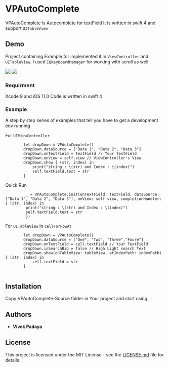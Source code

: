 # VPAutoComplete
VPAutoComplete is Autocomplete for textField
It is written in swift 4 and support `UITableView`

## Demo

Project containing Example for implemented it in `ViewController` and `UITableView`.
I used `IQKeyBoardManager` for working with scroll as well

![](https://i.imgur.com/1eEtDsP.png)
![](https://i.imgur.com/rKZ6o39.png)

### Requirment

Xcode 9 and iOS 11.0
Code is written in swift 4



### Example

A step by step series of examples that tell you have to get a development env running

For `UIViewController`

```
        let dropDown = VPAutoComplete()
        dropDown.dataSource = ["Data 1", "Data 2", "Data 3"]
        dropDown.onTextField = textField // Your TextField
        dropDown.onView = self.view // ViewController's View
        dropDown.show { (str, index) in
            print("string : \(str) and Index : \(index)")
            self.textField.text = str
        }
```

Quick Run

```
         _ = VPAutoComplete.init(onTextField: textField, dataSource: ["Data 1", "Data 2", "Data 3"], onView: self.view, completionHandler: { (str, index) in
         print("string : \(str) and Index : \(index)")
         self.textField.text = str
         })
```
For `UITableView` in `cellForRowAt`

```
        let dropDown = VPAutoComplete()
        dropDown.dataSource = ["One", "Two", "Three","Foure"]
        dropDown.onTextField = cell.textField // Your TextField 
        dropDown.isSearchBig = false // High Light search Text
        dropDown.show(onTableView: tableView, atIndexPath: indexPath) { (str, index) in
            cell.textField = str
        }
        
```


## Installation

Copy VPAutoComplete-Source folder in Your project and start using


## Authors
* **Vivek Padaya**

## License

This project is licensed under the MIT License - see the [LICENSE.md](LICENSE.md) file for details
